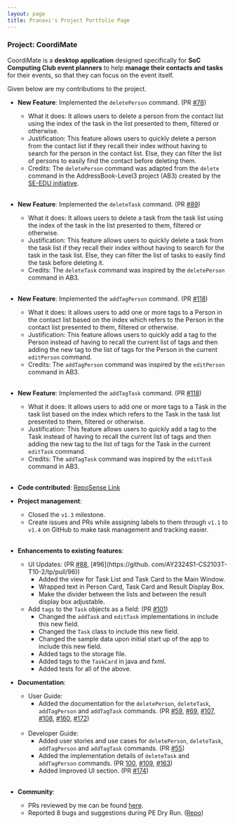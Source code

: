 ```yaml
---
layout: page
title: Pranavi's Project Portfolio Page
---
```


### Project: CoordiMate

CoordiMate is a **desktop application** designed specifically for **SoC Computing Club event planners** to help **manage their contacts and tasks** for their events, so that they can focus on the event itself.

Given below are my contributions to the project.

* **New Feature**: Implemented the `deletePerson` command. (PR [#78](https://github.com/AY2324S1-CS2103T-T10-2/tp/pull/78))
    * What it does: It allows users to delete a person from the contact list using the index of the task in the list 
      presented to them, filtered or otherwise.
    * Justification: This feature allows users to quickly delete a person from the contact list if they recall their 
      index without having to search for the person in the contact list. Else, they can filter the list of persons 
      to easily find the contact before deleting them.
    * Credits: The `deletePerson` command was adapted from the `delete` command in the AddressBook-Level3 project 
      (AB3) created by the [SE-EDU initiative](https://se-education.org). <br><br>

* **New Feature**: Implemented the `deleteTask` command. (PR [#89](https://github.com/AY2324S1-CS2103T-T10-2/tp/pull/89))
    * What it does: It allows users to delete a task from the task list using the index of the task in the list 
  presented to them, filtered or otherwise.
    * Justification: This feature allows users to quickly delete a task from the task list if they recall their index without having to search for the task in the task list. Else, they can filter the list of tasks to easily find the task before deleting it.
    * Credits: The `deleteTask` command was inspired by the `deletePerson` command in AB3.<br><br>

* **New Feature**: Implemented the `addTagPerson` command. (PR [#118](https://github.com/AY2324S1-CS2103T-T10-2/tp/pull/118))
    * What it does: It allows users to add one or more tags to a Person in the contact list based on the index which 
      refers to the Person in the contact list presented to them, filtered or otherwise.
    * Justification: This feature allows users to quickly add a tag to the Person instead of having to recall the 
      current list of tags and then adding the new tag to the list of tags for the Person in the current 
      `editPerson` command.
    * Credits: The `addTagPerson` command was inspired by the `editPerson` command in AB3.<br><br>

* **New Feature**: Implemented the `addTagTask` command. (PR [#118](https://github.com/AY2324S1-CS2103T-T10-2/tp/pull/118))
  * What it does: It allows users to add one or more tags to a Task in the task list based on the index which
    refers to the Task in the task list presented to them, filtered or otherwise.
  * Justification: This feature allows users to quickly add a tag to the Task instead of having to recall the
    current list of tags and then adding the new tag to the list of tags for the Task in the current
    `editTask` command.
  * Credits: The `addTagTask` command was inspired by the `editTask` command in AB3.<br><br>

* **Code contributed**: [RepoSense Link](https://nus-cs2103-ay2324s1.github.io/tp-dashboard/?search=pra-navi&breakdown=true)

* **Project management**:
    * Closed the `v1.3` milestone.
    * Create issues and PRs while assigning labels to them through `v1.1` to `v1.4` on GitHub to make task 
      management and tracking easier.<br><br>

* **Enhancements to existing features**:
    * UI Updates: (PR [#88](https://github.com/AY2324S1-CS2103T-T10-2/tp/pull/88), [#96](https://github.
      com/AY2324S1-CS2103T-T10-2/tp/pull/96))
      * Added the view for Task List and Task Card to the Main Window.
      * Wrapped text in Person Card, Task Card and Result Display Box.
      * Make the divider between the lists and between the result display box adjustable.
    * Add `tags` to the `Task` objects as a field: (PR [#101](https://github.com/AY2324S1-CS2103T-T10-2/tp/pull/101))
      * Changed the `addTask` and `editTask` implementations in include this new field.
      * Changed the `Task` class to include this new field.
      * Changed the sample data upon initial start up of the app to include this new field.
      * Added tags to the storage file.
      * Added tags to the `TaskCard` in java and fxml.
      * Added tests for all of the above.

* **Documentation**:
    * User Guide:
        * Added the documentation for the `deletePerson`, `deleteTask`, `addTagPerson` and `addTagTask` commands. 
          (PR [#59](https://github.com/AY2324S1-CS2103T-T10-2/tp/pull/59), [#69](https://github.com/AY2324S1-CS2103T-T10-2/tp/pull/69), [#107](https://github.com/AY2324S1-CS2103T-T10-2/tp/pull/107), 
          [#108](https://github.com/AY2324S1-CS2103T-T10-2/tp/pull/108), [#160](https://github.com/AY2324S1-CS2103T-T10-2/tp/pull/160), [#172](https://github.com/AY2324S1-CS2103T-T10-2/tp/pull/172)) 
          <br><br>
    * Developer Guide:
        * Added user stories and use cases for `deletePerson`, `deleteTask`, `addTagPerson` and `addTagTask` 
          commands. (PR [#55](https://github.com/AY2324S1-CS2103T-T10-2/tp/pull/55))
        * Added the implementation details of `deleteTask` and `addTagPerson` commands. (PR [100](https://github.com/AY2324S1-CS2103T-T10-2/tp/pull/100), [#109](https://github.com/AY2324S1-CS2103T-T10-2/tp/pull/109), 
          [#163](https://github.com/AY2324S1-CS2103T-T10-2/tp/pull/163)) 
        * Added Improved UI section. (PR [#174](https://github.com/AY2324S1-CS2103T-T10-2/tp/pull/174))<br><br>

* **Community**:
    * PRs reviewed by me can be found [here](https://github.com/AY2324S1-CS2103T-T10-2/tp/pulls?q=is%3Apr+reviewed-by%3Apra-navi).
    * Reported 8 bugs and suggestions during PE Dry Run. ([Repo](https://github.com/pra-navi/ped/issues))<br><br>
